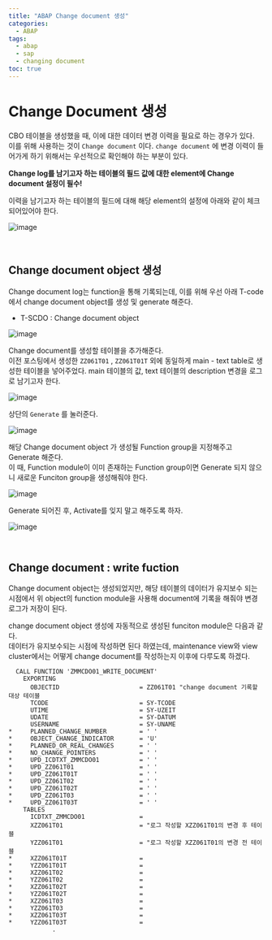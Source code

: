 ```yaml
---
title: "ABAP Change document 생성"
categories: 
  - ABAP
tags:
  - abap
  - sap
  - changing document
toc: true
---
```


# Change Document 생성

CBO 테이블을 생성했을 때, 이에 대한 데이터 변경 이력을 필요로 하는 경우가 있다. <br>이를 위해 사용하는 것이 `Change document` 이다. `change document` 에 변경 이력이 들어가게 하기 위해서는 우선적으로 확인해야 하는 부분이 있다. 

**Change log를 남기고자 하는 테이블의 필드 값에 대한 element에 Change document 설정이 필수!**

이력을 남기고자 하는 테이블의 필드에 대해 해당 element의 설정에 아래와 같이 체크되어있어야 한다. 

![image](https://user-images.githubusercontent.com/58674365/124055294-949c8a00-da5e-11eb-99fd-09d2078e850d.png)

<br>

## Change document object 생성

Change document log는 function을 통해 기록되는데, 이를 위해 우선 아래 T-code에서 change document object를 생성 및 generate 해준다.

- T-SCDO : Change document object

![image](https://user-images.githubusercontent.com/58674365/124050054-b133c480-da54-11eb-8bf3-5efe57504a2a.png)



Change document를 생성할 테이블을 추가해준다. <br>이전 포스팅에서 생성한 `ZZ061T01` , `ZZ061T01T` 외에 동일하게 main - text table로 생성한 테이블을 넣어주었다. main 테이블의 값, text 테이블의 description 변경을 로그로 남기고자 한다. 

![image](https://user-images.githubusercontent.com/58674365/124066166-26ae8d80-da73-11eb-9dbf-97f1c181dd34.png)



상단의 `Generate` 를 눌러준다. 

![image](https://user-images.githubusercontent.com/58674365/124066127-15658100-da73-11eb-8331-e8f2d849e709.png)



해당 Change document object 가 생성될 Function group을 지정해주고 Generate 해준다.<br>이 때, Function module이 이미 존재하는 Function group이면 Generate 되지 않으니 새로운 Funciton group을 생성해줘야 한다. 

![image](https://user-images.githubusercontent.com/58674365/124063382-ae919900-da6d-11eb-97cf-8ab399bd366a.png)



Generate 되어진 후, Activate를 잊지 말고 해주도록 하자. 

![image](https://user-images.githubusercontent.com/58674365/124066387-84db7080-da73-11eb-955a-d13c0032c17e.png)

<br>

## Change document : write fuction

Change document object는 생성되었지만, 해당 테이블의 데이터가 유지보수 되는 시점에서 위 object의 function module을 사용해 document에 기록을 해줘야 변경 로그가 저장이 된다. 

change document object 생성에 자동적으로 생성된 funciton module은 다음과 같다.<br>데이터가 유지보수되는 시점에 작성하면 된다 하였는데, maintenance view와 view cluster에서는 어떻게 change document를 작성하는지 이후에 다루도록 하겠다.

```ABAP
  CALL FUNCTION 'ZMMCDO01_WRITE_DOCUMENT'
    EXPORTING
      OBJECTID                      = ZZ061T01 "change document 기록할 대상 테이블
      TCODE                         = SY-TCODE
      UTIME                         = SY-UZEIT
      UDATE                         = SY-DATUM
      USERNAME                      = SY-UNAME
*     PLANNED_CHANGE_NUMBER         = ' '
*     OBJECT_CHANGE_INDICATOR       = 'U'
*     PLANNED_OR_REAL_CHANGES       = ' '
*     NO_CHANGE_POINTERS            = ' '
*     UPD_ICDTXT_ZMMCDO01           = ' '
*     UPD_ZZ061T01                  = ' '
*     UPD_ZZ061T01T                 = ' '
*     UPD_ZZ061T02                  = ' '
*     UPD_ZZ061T02T                 = ' '
*     UPD_ZZ061T03                  = ' '
*     UPD_ZZ061T03T                 = ' '
    TABLES
      ICDTXT_ZMMCDO01               =
      XZZ061T01                     = "로그 작성할 XZZ061T01의 변경 후 테이블
      YZZ061T01                     = "로그 작성할 XZZ061T01의 변경 전 테이블
*     XZZ061T01T                    =
*     YZZ061T01T                    =
*     XZZ061T02                     =
*     YZZ061T02                     =
*     XZZ061T02T                    =
*     YZZ061T02T                    =
*     XZZ061T03                     =
*     YZZ061T03                     =
*     XZZ061T03T                    =
*     YZZ061T03T                    =
            .
```










